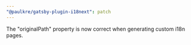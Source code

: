 ```yaml
---
"@paulkre/gatsby-plugin-i18next": patch
---
```


The "originalPath" property is now correct when generating custom i18n pages.
